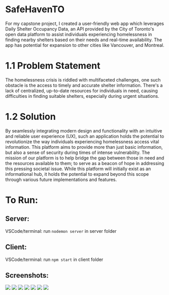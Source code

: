 # SafeHavenTO
For my capstone project, I created a user-friendly web app which leverages Daily Shelter Occupancy Data, an API provided by the City of Toronto's open data platform to assist individuals experiencing homelessness in finding nearby shelters based on their needs and real-time availability. The app has potential for expansion to other cities like Vancouver, and Montreal.

# 1.1	Problem Statement 
The homelessness crisis is riddled with multifaceted challenges, one such obstacle is the access to timely and accurate shelter information. There's a lack of centralized, up-to-date resources for individuals in need, causing difficulties in finding suitable shelters, especially during urgent situations.  

# 1.2 Solution
By seamlessly integrating modern design and functionality with an intuitive and reliable user experience (UX), such an application holds the potential to revolutionize the way individuals experiencing homelessness access vital information.  This platform aims to provide more than just basic information, but also a sense of security during times of intense vulnerability. 
The mission of our platform is to help bridge the gap between those in need and the resources available to them; to serve as a beacon of hope in addressing this pressing societal issue.  While this platform will initially exist as an informational hub, it holds the potential to expand beyond this scope through various future implementations and features.

# To Run:
## Server:
VSCode/terminal: run `nodemon server` in server folder

## Client:
VSCode/terminal: run `npm start` in client folder

## Screenshots:

<img src = "https://github.com/ffluxpavillion/SafeHavenTO/blob/master/client/src/assets/screenshots/SafeHavenTO_landing.png">
<img src = "https://github.com/ffluxpavillion/SafeHavenTO/blob/master/client/src/assets/screenshots/SafeHavenTO_about-us.png?raw=true">
<img src = "https://github.com/ffluxpavillion/SafeHavenTO/blob/master/client/src/assets/screenshots/SafeHavenTO_parallax.png">
<img src = "https://github.com/ffluxpavillion/SafeHavenTO/blob/master/client/src/assets/screenshots/SafeHavenTO_shelters-card.png">
<img src = "https://github.com/ffluxpavillion/SafeHavenTO/blob/master/client/src/assets/screenshots/SafeHavenTO_parallax-2.png">
<img src = "https://github.com/ffluxpavillion/SafeHavenTO/blob/master/client/src/assets/screenshots/SafeHavenTO_resources.png">
<img src = "https://github.com/ffluxpavillion/SafeHavenTO/blob/master/client/src/assets/screenshots/SafeHavenTO_footer.png">



